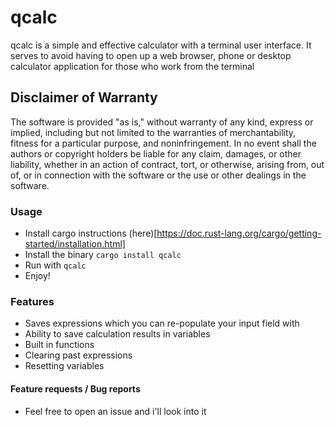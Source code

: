 qcalc
==========

qcalc is a simple and effective calculator with a terminal user interface. It serves to avoid
having to open up a web browser, phone or desktop calculator application for those who work from
the terminal

## Disclaimer of Warranty
The software is provided "as is," without warranty of any kind, express or implied, including but not limited to the warranties of merchantability, fitness for a particular purpose, and noninfringement. In no event shall the authors or copyright holders be liable for any claim, damages, or other liability, whether in an action of contract, tort, or otherwise, arising from, out of, or in connection with the software or the use or other dealings in the software.

### Usage
- Install cargo instructions (here)[https://doc.rust-lang.org/cargo/getting-started/installation.html]
- Install the binary `cargo install qcalc`
- Run with `qcalc`
- Enjoy!

### Features
- Saves expressions which you can re-populate your input field with
- Ability to save calculation results in variables
- Built in functions
- Clearing past expressions
- Resetting variables

#### Feature requests / Bug reports
- Feel free to open an issue and i'll look into it

